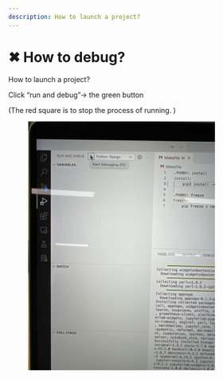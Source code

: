 ```yaml
---
description: How to launch a project?
---
```


# ✖ How to debug?

How to launch a project?

Click “run and debug”-> the green button&#x20;

(The red square is to stop the process of running. )

<div align="left">

<figure><img src=".gitbook/assets/IMG_6624.JPG" alt="" width="375"><figcaption></figcaption></figure>

</div>
